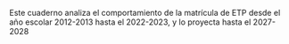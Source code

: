 Este cuaderno analiza el comportamiento de la matrícula de ETP desde el año escolar 2012-2013 hasta el 2022-2023, y lo proyecta hasta el 2027-2028
